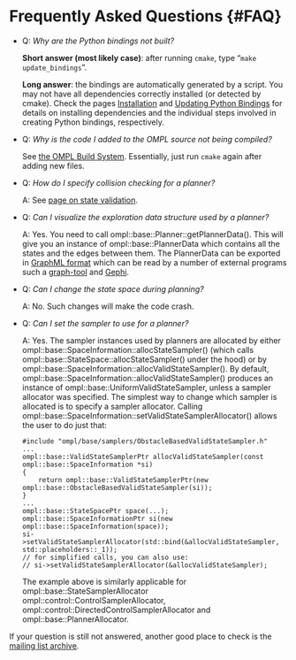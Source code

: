 # Frequently Asked Questions {#FAQ}

- Q: _Why are the Python bindings not built?_

  __Short answer (most likely case)__: after running `cmake`, type “`make update_bindings`”.

  __Long answer__: the bindings are automatically generated by a script. You may not have all dependencies correctly installed (or detected by cmake). Check the pages [Installation](installation.html) and [Updating Python Bindings](python.html#updating_python_bindings) for details on installing dependencies and the individual steps involved in creating Python bindings, respectively.

- Q: _Why is the code I added to the OMPL source not being compiled?_

  See [the OMPL Build System](buildSystem.html). Essentially, just run `cmake` again after adding new files.

- Q: _How do I specify collision checking for a planner?_

  A: See [page on state validation](stateValidation.html).

- Q: _Can I visualize the exploration data structure used by a planner?_

  A: Yes. You need to call ompl::base::Planner::getPlannerData(). This will give you an instance of ompl::base::PlannerData which contains all the states and the edges between them. The PlannerData can be exported in [GraphML format](http://graphml.graphdrawing.org) which can be read by a number of external programs such a [graph-tool](http://graph-tool.skewed.de) and [Gephi](http://gephi.github.io).

- Q: _Can I change the state space during planning?_

  A: No. Such changes will make the code crash.

- Q: _Can I set the sampler to use for a planner?_

  A: Yes. The sampler instances used by planners are allocated by either ompl::base::SpaceInformation::allocStateSampler() (which calls ompl::base::StateSpace::allocStateSampler() under the hood) or by ompl::base::SpaceInformation::allocValidStateSampler(). By default, ompl::base::SpaceInformation::allocValidStateSampler() produces an instance of ompl::base::UniformValidStateSampler, unless a sampler allocator was specified. The simplest way to change which sampler is allocated is to specify a sampler allocator. Calling ompl::base::SpaceInformation::setValidStateSamplerAllocator() allows the user to do just that:
  ~~~{.cpp}
  #include "ompl/base/samplers/ObstacleBasedValidStateSampler.h"
  ...
  ompl::base::ValidStateSamplerPtr allocValidStateSampler(const ompl::base::SpaceInformation *si)
  {
      return ompl::base::ValidStateSamplerPtr(new ompl::base::ObstacleBasedValidStateSampler(si));
  }
  ...
  ompl::base::StateSpacePtr space(...);
  ompl::base::SpaceInformationPtr si(new ompl::base::SpaceInformation(space));
  si->setValidStateSamplerAllocator(std::bind(&allocValidStateSampler, std::placeholders::_1));
  // for simplified calls, you can also use:
  // si->setValidStateSamplerAllocator(&allocValidStateSampler);
  ~~~

  The example above is similarly applicable for ompl::base::StateSamplerAllocator ompl::control::ControlSamplerAllocator, ompl::control::DirectedControlSamplerAllocator and ompl::base::PlannerAllocator.

If your question is still not answered, another good place to check is the [mailing list archive](http://sourceforge.net/mailarchive/forum.php?forum_name=ompl-users).
